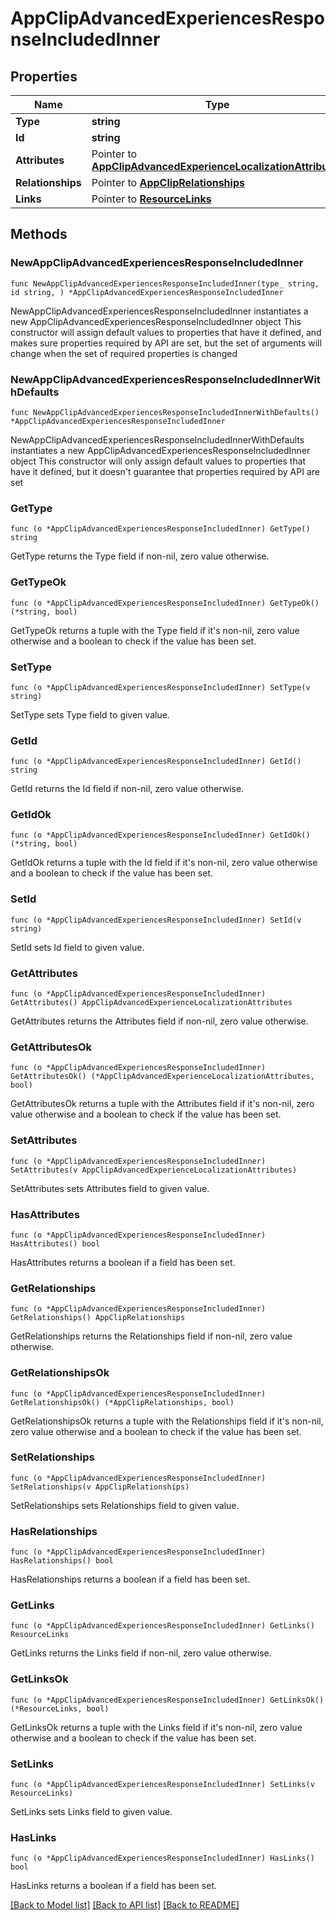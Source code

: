 # AppClipAdvancedExperiencesResponseIncludedInner

## Properties

Name | Type | Description | Notes
------------ | ------------- | ------------- | -------------
**Type** | **string** |  | 
**Id** | **string** |  | 
**Attributes** | Pointer to [**AppClipAdvancedExperienceLocalizationAttributes**](AppClipAdvancedExperienceLocalizationAttributes.md) |  | [optional] 
**Relationships** | Pointer to [**AppClipRelationships**](AppClipRelationships.md) |  | [optional] 
**Links** | Pointer to [**ResourceLinks**](ResourceLinks.md) |  | [optional] 

## Methods

### NewAppClipAdvancedExperiencesResponseIncludedInner

`func NewAppClipAdvancedExperiencesResponseIncludedInner(type_ string, id string, ) *AppClipAdvancedExperiencesResponseIncludedInner`

NewAppClipAdvancedExperiencesResponseIncludedInner instantiates a new AppClipAdvancedExperiencesResponseIncludedInner object
This constructor will assign default values to properties that have it defined,
and makes sure properties required by API are set, but the set of arguments
will change when the set of required properties is changed

### NewAppClipAdvancedExperiencesResponseIncludedInnerWithDefaults

`func NewAppClipAdvancedExperiencesResponseIncludedInnerWithDefaults() *AppClipAdvancedExperiencesResponseIncludedInner`

NewAppClipAdvancedExperiencesResponseIncludedInnerWithDefaults instantiates a new AppClipAdvancedExperiencesResponseIncludedInner object
This constructor will only assign default values to properties that have it defined,
but it doesn't guarantee that properties required by API are set

### GetType

`func (o *AppClipAdvancedExperiencesResponseIncludedInner) GetType() string`

GetType returns the Type field if non-nil, zero value otherwise.

### GetTypeOk

`func (o *AppClipAdvancedExperiencesResponseIncludedInner) GetTypeOk() (*string, bool)`

GetTypeOk returns a tuple with the Type field if it's non-nil, zero value otherwise
and a boolean to check if the value has been set.

### SetType

`func (o *AppClipAdvancedExperiencesResponseIncludedInner) SetType(v string)`

SetType sets Type field to given value.


### GetId

`func (o *AppClipAdvancedExperiencesResponseIncludedInner) GetId() string`

GetId returns the Id field if non-nil, zero value otherwise.

### GetIdOk

`func (o *AppClipAdvancedExperiencesResponseIncludedInner) GetIdOk() (*string, bool)`

GetIdOk returns a tuple with the Id field if it's non-nil, zero value otherwise
and a boolean to check if the value has been set.

### SetId

`func (o *AppClipAdvancedExperiencesResponseIncludedInner) SetId(v string)`

SetId sets Id field to given value.


### GetAttributes

`func (o *AppClipAdvancedExperiencesResponseIncludedInner) GetAttributes() AppClipAdvancedExperienceLocalizationAttributes`

GetAttributes returns the Attributes field if non-nil, zero value otherwise.

### GetAttributesOk

`func (o *AppClipAdvancedExperiencesResponseIncludedInner) GetAttributesOk() (*AppClipAdvancedExperienceLocalizationAttributes, bool)`

GetAttributesOk returns a tuple with the Attributes field if it's non-nil, zero value otherwise
and a boolean to check if the value has been set.

### SetAttributes

`func (o *AppClipAdvancedExperiencesResponseIncludedInner) SetAttributes(v AppClipAdvancedExperienceLocalizationAttributes)`

SetAttributes sets Attributes field to given value.

### HasAttributes

`func (o *AppClipAdvancedExperiencesResponseIncludedInner) HasAttributes() bool`

HasAttributes returns a boolean if a field has been set.

### GetRelationships

`func (o *AppClipAdvancedExperiencesResponseIncludedInner) GetRelationships() AppClipRelationships`

GetRelationships returns the Relationships field if non-nil, zero value otherwise.

### GetRelationshipsOk

`func (o *AppClipAdvancedExperiencesResponseIncludedInner) GetRelationshipsOk() (*AppClipRelationships, bool)`

GetRelationshipsOk returns a tuple with the Relationships field if it's non-nil, zero value otherwise
and a boolean to check if the value has been set.

### SetRelationships

`func (o *AppClipAdvancedExperiencesResponseIncludedInner) SetRelationships(v AppClipRelationships)`

SetRelationships sets Relationships field to given value.

### HasRelationships

`func (o *AppClipAdvancedExperiencesResponseIncludedInner) HasRelationships() bool`

HasRelationships returns a boolean if a field has been set.

### GetLinks

`func (o *AppClipAdvancedExperiencesResponseIncludedInner) GetLinks() ResourceLinks`

GetLinks returns the Links field if non-nil, zero value otherwise.

### GetLinksOk

`func (o *AppClipAdvancedExperiencesResponseIncludedInner) GetLinksOk() (*ResourceLinks, bool)`

GetLinksOk returns a tuple with the Links field if it's non-nil, zero value otherwise
and a boolean to check if the value has been set.

### SetLinks

`func (o *AppClipAdvancedExperiencesResponseIncludedInner) SetLinks(v ResourceLinks)`

SetLinks sets Links field to given value.

### HasLinks

`func (o *AppClipAdvancedExperiencesResponseIncludedInner) HasLinks() bool`

HasLinks returns a boolean if a field has been set.


[[Back to Model list]](../README.md#documentation-for-models) [[Back to API list]](../README.md#documentation-for-api-endpoints) [[Back to README]](../README.md)


